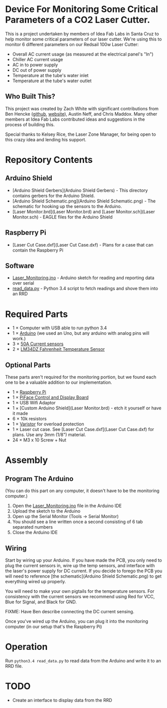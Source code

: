 Device For Monitoring Some Critical Parameters of a CO2 Laser Cutter.
=====================================================================

This is a project undertaken by members of Idea Fab Labs in Santa Cruz to 
help monitor some critical parameters of our laser cutter. We're using
this to monitor 6 different parameters on our Redsail 100w Laser Cutter:

* Overall AC current usage (as measured at the electrical panel's "In")
* Chiller AC current usage
* AC in to power supply
* DC out of power supply
* Temperature at the tube's water inlet
* Temperature at the tube's water outlet

Who Built This?
---------------

This project was created by Zach White with significant contributions from 
Ben Hencke ([github](https://github.com/simap), 
[website](http://www.bhencke.com)), Austin Neff, and Chris Maddox. 
Many other members at Idea Fab Labs contributed ideas and suggestions in 
the process of building this.

Special thanks to Kelsey Rice, the Laser Zone Manager, for being open to this
crazy idea and lending his support.

Repository Contents
===================

Arduino Shield
--------------

* [Arduino Shield Gerbers](Arduino Shield Gerbers) - This directory contains 
  gerbers for the Arduino Shield.
* [Arduino Shield Schematic.png](Arduino Shield Schematic.png) - The schematic 
  for hooking up the sensors to the Arduino.
* [Laser Monitor.brd](Laser Monitor.brd) and 
  [Laser Monitor.sch](Laser Monitor.sch) - EAGLE files for the Arduino Shield

Raspberry Pi
------------

* [Laser Cut Case.dxf](Laser Cut Case.dxf) - Plans for a case that can contain
  the Raspberry Pi

Software
--------

* [Laser_Monitoring.ino](Laser_Monitoring.ino) - Arduino sketch for reading
  and reporting data over serial
* [read_data.py](read_data.py) - Python 3.4 script to fetch readings and shove
  them into an RRD

Required Parts
==============

* 1 &times; Computer with USB able to run python 3.4
* 1 &times; [Arduino](http://store-usa.arduino.cc/products/a000066) (we used 
  an Uno, but any arduino with analog pins will work.)
* 3 &times; [50A Current sensors](http://www.robotshop.com/en/dfrobot-50a-current-sensor-ac-dc.html)
* 2 &times; [LM34DZ Fahrenheit Temperature Sensor](http://www.allelectronics.com/make-a-store/item/lm34dz/fahrenheit-temperature-sensor/1.html)

Optional Parts
--------------

These parts aren't required for the monitoring portion, but we found each one
to be a valuable addition to our implementation.

* 1 &times; [Raspberry Pi](https://www.raspberrypi.org)
* 1 &times; [PiFace Control and Display Board](https://www.element14.com/community/docs/DOC-55622/l/piface-control-and-display-board-for-use-with-raspberry-pi)
* 1 &times; USB Wifi Adaptor
* 1 &times; [Custom Arduino Shield](Laser Monitor.brd) - etch it yourself or 
  have it made
* 6 &times; 10k resistors
* 1 &times; [Varistor](http://www.mouser.com/search/ProductDetail.aspx?R=0virtualkey0virtualkeyV8ZA2P) for overload protection
* 1 &times; Laser cut case. See [Laser Cut Case.dxf](Laser Cut Case.dxf) for 
  plans. Use any 3mm (1/8") material.
* 24 &times; M3 x 10 Screw + Nut

Assembly
========

Program The Arduino
-------------------

(You can do this part on any computer, it doesn't have to be the monitoring
computer.)

1. Open the [Laser_Monitoring.ino](Laser_Monitoring.ino) file in the Arduino IDE
2. Upload the sketch to the Arduino
3. Open up the Serial Monitor (Tools -> Serial Monitor)
4. You should see a line written once a second consisting of 6 tab separated 
   numbers
5. Close the Arduino IDE

Wiring
------

Start by wiring up your Arduino. If you have made the PCB, you only need to
plug the current sensors in, wire up the temp sensors, and interface with the
laser's power supply for DC current. If you decide to forego the PCB you
will need to reference [the schematic](Arduino Shield Schematic.png) to get
everything wired up properly.

You will need to make your own pigtails for the temperature sensors. For
consistency with the current sensors we recommend using Red for VCC, Blue for 
Signal, and Black for GND.

FIXME: Have Ben describe connecting the DC current sensing.

Once you've wired up the Arduino, you can plug it into the monitoring computer
(in our setup that's the Raspberry Pi) 

Operation
=========

Run `python3.4 read_data.py` to read data from the Arduino and write it to
an RRD file.

TODO
====

* Create an interface to display data from the RRD
